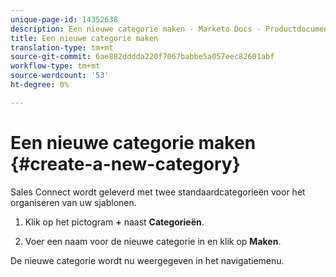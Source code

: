 ```yaml
---
unique-page-id: 14352638
description: Een nieuwe categorie maken - Marketo Docs - Productdocumentatie
title: Een nieuwe categorie maken
translation-type: tm+mt
source-git-commit: 6ae882dddda220f7067babbe5a057eec82601abf
workflow-type: tm+mt
source-wordcount: '53'
ht-degree: 0%

---
```



# Een nieuwe categorie maken {#create-a-new-category}

Sales Connect wordt geleverd met twee standaardcategorieën voor het organiseren van uw sjablonen.

1. Klik op het pictogram **+** naast **Categorieën**.

1. Voer een naam voor de nieuwe categorie in en klik op **Maken**.

De nieuwe categorie wordt nu weergegeven in het navigatiemenu.
